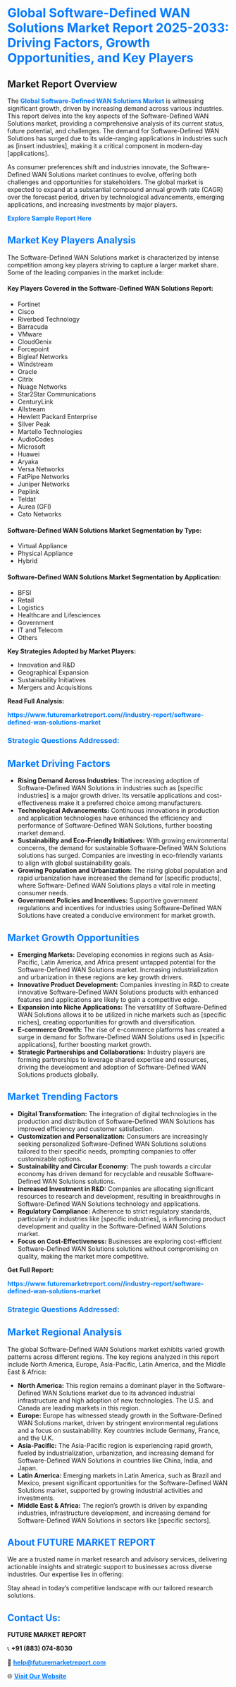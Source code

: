 <h1 style="color: #007BFF;">Global Software-Defined WAN Solutions Market Report 2025-2033: Driving Factors, Growth Opportunities, and Key Players</h1>

<section id="overview">
<h2>Market Report Overview</h2>
<p>The <a href="https://www.futuremarketreport.com//industry-report/software-defined-wan-solutions-market" style="color: #007BFF; text-decoration: none;"><strong>Global Software-Defined WAN Solutions Market</strong></a> is witnessing significant growth, driven by increasing demand across various industries. This report delves into the key aspects of the Software-Defined WAN Solutions market, providing a comprehensive analysis of its current status, future potential, and challenges. The demand for Software-Defined WAN Solutions has surged due to its wide-ranging applications in industries such as [insert industries], making it a critical component in modern-day [applications].</p>
<p>As consumer preferences shift and industries innovate, the Software-Defined WAN Solutions market continues to evolve, offering both challenges and opportunities for stakeholders. The global market is expected to expand at a substantial compound annual growth rate (CAGR) over the forecast period, driven by technological advancements, emerging applications, and increasing investments by major players.</p>
</section>

<section id="overview">
<p><a href="https://www.futuremarketreport.com//request-sample/reportId=57265" style="color: #007BFF; text-decoration: none;"><strong>Explore Sample Report Here</strong></a></p>
</section>

<section id="key-players">
<h2 style="color: #007BFF;">Market Key Players Analysis</h2>
<p>The Software-Defined WAN Solutions market is characterized by intense competition among key players striving to capture a larger market share. Some of the leading companies in the market include:</p>
<h4>Key Players Covered in the Software-Defined WAN Solutions Report:</h4>
<ul><li>Fortinet</li><li>Cisco</li><li>Riverbed Technology</li><li>Barracuda</li><li>VMware</li><li>CloudGenix</li><li>Forcepoint</li><li>Bigleaf Networks</li><li>Windstream</li><li>Oracle</li><li>Citrix</li><li>Nuage Networks</li><li>Star2Star Communications</li><li>CenturyLink</li><li>Allstream</li><li>Hewlett Packard Enterprise</li><li>Silver Peak</li><li>Martello Technologies</li><li>AudioCodes</li><li>Microsoft</li><li>Huawei</li><li>Aryaka</li><li>Versa Networks</li><li>FatPipe Networks</li><li>Juniper Networks</li><li>Peplink</li><li>Teldat</li><li>Aurea (GFI)</li><li>Cato Networks</li></ul>
<h4>Software-Defined WAN Solutions Market Segmentation by Type:</h4>
<ul><li>Virtual Appliance</li><li>Physical Appliance</li><li>Hybrid</li></ul>

<h4>Software-Defined WAN Solutions Market Segmentation by Application:</h4>
<ul><li>BFSI</li><li>Retail</li><li>Logistics</li><li>Healthcare and Lifesciences</li><li>Government</li><li>IT and Telecom</li><li>Others</li></ul>
<p><strong>Key Strategies Adopted by Market Players:</strong></p>
<ul>
<li>Innovation and R&D</li>
<li>Geographical Expansion</li>
<li>Sustainability Initiatives</li>
<li>Mergers and Acquisitions</li>
</ul>
</section>

<section>
<p><strong>Read Full Analysis: </strong></p><a href="https://www.futuremarketreport.com//industry-report/software-defined-wan-solutions-market" style="color: #007BFF; text-decoration: none;"><strong>https://www.futuremarketreport.com//industry-report/software-defined-wan-solutions-market</strong></a>
<h3 style="color: #007BFF;">Strategic Questions Addressed:</h3>
</section>

<section id="driving-factors">
<h2 style="color: #007BFF;">Market Driving Factors</h2>
<ul>
<li><strong>Rising Demand Across Industries:</strong> The increasing adoption of Software-Defined WAN Solutions in industries such as [specific industries] is a major growth driver. Its versatile applications and cost-effectiveness make it a preferred choice among manufacturers.</li>
<li><strong>Technological Advancements:</strong> Continuous innovations in production and application technologies have enhanced the efficiency and performance of Software-Defined WAN Solutions, further boosting market demand.</li>
<li><strong>Sustainability and Eco-Friendly Initiatives:</strong> With growing environmental concerns, the demand for sustainable Software-Defined WAN Solutions solutions has surged. Companies are investing in eco-friendly variants to align with global sustainability goals.</li>
<li><strong>Growing Population and Urbanization:</strong> The rising global population and rapid urbanization have increased the demand for [specific products], where Software-Defined WAN Solutions plays a vital role in meeting consumer needs.</li>
<li><strong>Government Policies and Incentives:</strong> Supportive government regulations and incentives for industries using Software-Defined WAN Solutions have created a conducive environment for market growth.</li>
</ul>
</section>

<section id="growth-opportunities">
<h2 style="color: #007BFF;">Market Growth Opportunities</h2>
<ul>
<li><strong>Emerging Markets:</strong> Developing economies in regions such as Asia-Pacific, Latin America, and Africa present untapped potential for the Software-Defined WAN Solutions market. Increasing industrialization and urbanization in these regions are key growth drivers.</li>
<li><strong>Innovative Product Development:</strong> Companies investing in R&D to create innovative Software-Defined WAN Solutions products with enhanced features and applications are likely to gain a competitive edge.</li>
<li><strong>Expansion into Niche Applications:</strong> The versatility of Software-Defined WAN Solutions allows it to be utilized in niche markets such as [specific niches], creating opportunities for growth and diversification.</li>
<li><strong>E-commerce Growth:</strong> The rise of e-commerce platforms has created a surge in demand for Software-Defined WAN Solutions used in [specific applications], further boosting market growth.</li>
<li><strong>Strategic Partnerships and Collaborations:</strong> Industry players are forming partnerships to leverage shared expertise and resources, driving the development and adoption of Software-Defined WAN Solutions products globally.</li>
</ul>
</section>

<section id="trending-factors">
<h2 style="color: #007BFF;">Market Trending Factors</h2>
<ul>
<li><strong>Digital Transformation:</strong> The integration of digital technologies in the production and distribution of Software-Defined WAN Solutions has improved efficiency and customer satisfaction.</li>
<li><strong>Customization and Personalization:</strong> Consumers are increasingly seeking personalized Software-Defined WAN Solutions solutions tailored to their specific needs, prompting companies to offer customizable options.</li>
<li><strong>Sustainability and Circular Economy:</strong> The push towards a circular economy has driven demand for recyclable and reusable Software-Defined WAN Solutions solutions.</li>
<li><strong>Increased Investment in R&D:</strong> Companies are allocating significant resources to research and development, resulting in breakthroughs in Software-Defined WAN Solutions technology and applications.</li>
<li><strong>Regulatory Compliance:</strong> Adherence to strict regulatory standards, particularly in industries like [specific industries], is influencing product development and quality in the Software-Defined WAN Solutions market.</li>
<li><strong>Focus on Cost-Effectiveness:</strong> Businesses are exploring cost-efficient Software-Defined WAN Solutions solutions without compromising on quality, making the market more competitive.</li>
</ul>
</section>

<section>
<p><strong>Get Full Report: </strong></p><a href="https://www.futuremarketreport.com//industry-report/software-defined-wan-solutions-market" style="color: #007BFF; text-decoration: none;"><strong>https://www.futuremarketreport.com//industry-report/software-defined-wan-solutions-market</strong></a>
<h3 style="color: #007BFF;">Strategic Questions Addressed:</h3>
</section>


<section id="regional-analysis">
<h2 style="color: #007BFF;">Market Regional Analysis</h2>
<p>The global Software-Defined WAN Solutions market exhibits varied growth patterns across different regions. The key regions analyzed in this report include North America, Europe, Asia-Pacific, Latin America, and the Middle East & Africa:</p>
<ul>
<li><strong>North America:</strong> This region remains a dominant player in the Software-Defined WAN Solutions market due to its advanced industrial infrastructure and high adoption of new technologies. The U.S. and Canada are leading markets in this region.</li>
<li><strong>Europe:</strong> Europe has witnessed steady growth in the Software-Defined WAN Solutions market, driven by stringent environmental regulations and a focus on sustainability. Key countries include Germany, France, and the U.K.</li>
<li><strong>Asia-Pacific:</strong> The Asia-Pacific region is experiencing rapid growth, fueled by industrialization, urbanization, and increasing demand for Software-Defined WAN Solutions in countries like China, India, and Japan.</li>
<li><strong>Latin America:</strong> Emerging markets in Latin America, such as Brazil and Mexico, present significant opportunities for the Software-Defined WAN Solutions market, supported by growing industrial activities and investments.</li>
<li><strong>Middle East & Africa:</strong> The region’s growth is driven by expanding industries, infrastructure development, and increasing demand for Software-Defined WAN Solutions in sectors like [specific sectors].</li>
</ul>
</section>

<footer>
<h2 style="color: #007BFF;">About FUTURE MARKET REPORT</h2>
<p>We are a trusted name in market research and advisory services, delivering actionable insights and strategic support to businesses across diverse industries. Our expertise lies in offering:</p>

<p>Stay ahead in today’s competitive landscape with our tailored research solutions.</p>

<h2 style="color: #007BFF;">Contact Us:</h2>
<p><strong>FUTURE MARKET REPORT</strong></p>
<p>📞 <strong>+91 (883) 074-8030</strong></p>
<p>📧 <strong><a href="mailto:help@futuremarketreport.com" style="color: #007BFF;">help@futuremarketreport.com</a></strong></p>
<p>🌐 <strong><a href="https://www.futuremarketreport.com/" style="color: #007BFF;">Visit Our Website</a></strong></p>
</footer>